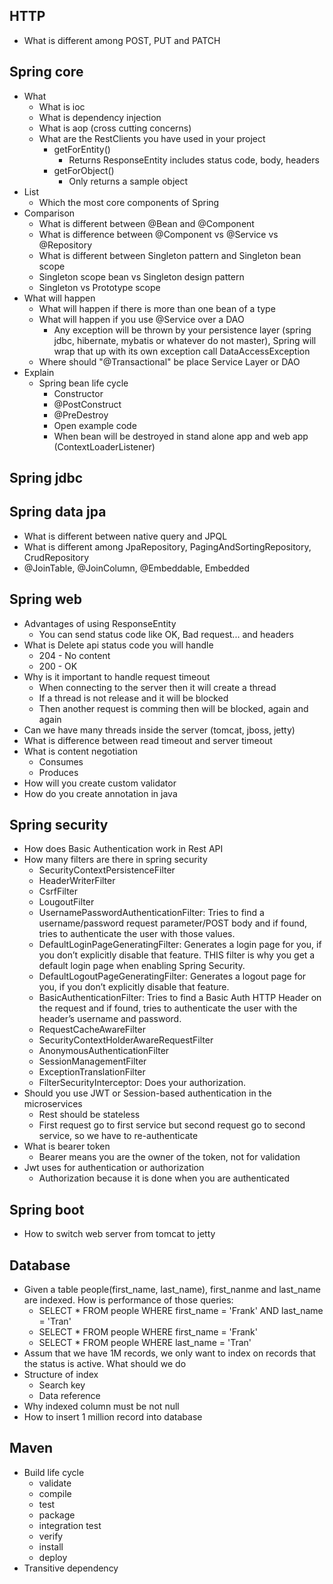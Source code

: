 ## HTTP
- What is different among POST, PUT and PATCH

## Spring core
- What
  - What is ioc
  - What is dependency injection
  - What is aop (cross cutting concerns)
  - What are the RestClients you have used in your project
    - getForEntity()
      - Returns ResponseEntity includes status code, body, headers
    - getForObject()
      - Only returns a sample object
- List
  - Which the most core components of Spring
- Comparison
  - What is different between @Bean and @Component
  - What is difference between @Component vs @Service vs @Repository
  - What is different between Singleton pattern and Singleton bean scope
  - Singleton scope bean vs Singleton design pattern
  - Singleton vs Prototype scope
- What will happen
  - What will happen if there is more than one bean of a type
  - What will happen if you use @Service over a DAO
    - Any exception will be thrown by your persistence layer (spring jdbc, hibernate, mybatis or whatever do not master), Spring will wrap that up with its own exception call DataAccessException
  - Where should "@Transactional" be place Service Layer or DAO
- Explain
  - Spring bean life cycle
    - Constructor
    - @PostConstruct
    - @PreDestroy
    - Open example code
    - When bean will be destroyed in stand alone app and web app (ContextLoaderListener)

## Spring jdbc

## Spring data jpa
- What is different between native query and JPQL
- What is different among JpaRepository, PagingAndSortingRepository, CrudRepository
- @JoinTable, @JoinColumn, @Embeddable, Embedded

## Spring web
- Advantages of using ResponseEntity
  - You can send status code like OK, Bad request... and headers
- What is Delete api status code you will handle
  - 204 - No content
  - 200 - OK
- Why is it important to handle request timeout
  - When connecting to the server then it will create a thread
  - If a thread is not release and it will be blocked
  - Then another request is comming then will be blocked, again and again
- Can we have many threads inside the server (tomcat, jboss, jetty)
- What is difference between read timeout and server timeout
- What is content negotiation
  - Consumes
  - Produces
- How will you create custom validator
- How do you create annotation in java

## Spring security
- How does Basic Authentication work in Rest API
- How many filters are there in spring security
  - SecurityContextPersistenceFilter
  - HeaderWriterFilter
  - CsrfFilter
  - LougoutFilter
  - UsernamePasswordAuthenticationFilter: Tries to find a username/password request parameter/POST body and if found, tries to authenticate the user with those values.
  - DefaultLoginPageGeneratingFilter: Generates a login page for you, if you don’t explicitly disable that feature. THIS filter is why you get a default login page when enabling Spring Security.
  - DefaultLogoutPageGeneratingFilter: Generates a logout page for you, if you don’t explicitly disable that feature.
  - BasicAuthenticationFilter: Tries to find a Basic Auth HTTP Header on the request and if found, tries to authenticate the user with the header’s username and password.
  - RequestCacheAwareFilter
  - SecurityContextHolderAwareRequestFilter
  - AnonymousAuthenticationFilter
  - SessionManagementFilter
  - ExceptionTranslationFilter
  - FilterSecurityInterceptor: Does your authorization.
- Should you use JWT or Session-based authentication in the microservices
  - Rest should be stateless
  - First request go to first service but second request go to second service, so we have to re-authenticate
- What is bearer token
  - Bearer means you are the owner of the token, not for validation
- Jwt uses for authentication or authorization
  - Authorization because it is done when you are authenticated
 
## Spring boot
- How to switch web server from tomcat to jetty

## Database
- Given a table people(first_name, last_name), first_nanme and last_name are indexed. How is performance of those queries:
  - SELECT * FROM people WHERE first_name = 'Frank' AND last_name = 'Tran'
  - SELECT * FROM people WHERE first_name = 'Frank'
  - SELECT * FROM people WHERE last_name = 'Tran'
- Assum that we have 1M records, we only want to index on records that the status is active. What should we do
- Structure of index
  - Search key
  - Data reference
- Why indexed column must be not null
- How to insert 1 million record into database

## Maven
- Build life cycle
  - validate
  - compile
  - test
  - package
  - integration test
  - verify
  - install
  - deploy
- Transitive dependency
